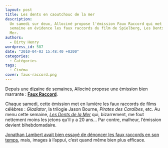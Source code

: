```yaml
---
layout: post
title: Les dents en caoutchouc de la mer
description:
  Un samedi sur deux, Allociné propose l'émission Faux Raccord qui met cette
  semaine en évidence les faux raccords du film de Spielberg, Les Dents de la
  Mer.
authors:
  - Dirty Henry
wordpress_id: 587
date: "2010-04-03 15:48:40 +0200"
categories:
  - Catégories
tags:
  - Cinéma
cover: faux-raccord.png
---
```


Depuis une dizaine de semaines, Allociné propose une émission bien marrante :
[**Faux Raccord**][3].

Chaque samedi, cette émission met en lumière les faux raccords de films
célèbres : _Gladiator_, la trilogie Jason Bourne, _Pirates des Caraïbes_, etc.
Au menu cette semaine, [_Les Dents de la Mer_][2] qui, bizarrement, me fout
nettement moins les jetons qu’il y a 20 ans… Par contre, malheur, l’émission
devient bihebdomadaire.

[Jonathan Lambert avait bien essayé de dénoncer les faux raccords en son
temps][1], mais, images à l’appui, c’est quand même bien plus efficace.

[1]: https://youtu.be/he3WJLOh4kk?t=2522
[2]: https://www.allocine.fr/video/video-19096015/
[3]: https://www.allocine.fr/video/programme-12284/ "Faux Raccord, sur Allociné"
